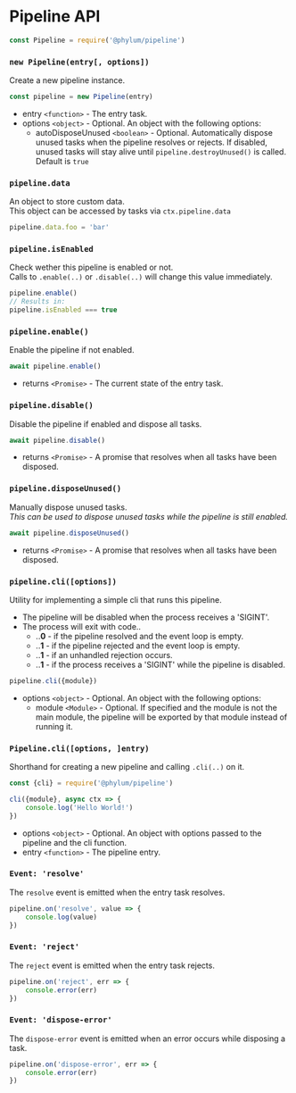# Pipeline API
```js
const Pipeline = require('@phylum/pipeline')
```

### `new Pipeline(entry[, options])`
Create a new pipeline instance.
```js
const pipeline = new Pipeline(entry)
```
+ entry `<function>` - The entry task.
+ options `<object>` - Optional. An object with the following options:
	+ autoDisposeUnused `<boolean>` - Optional. Automatically dispose unused tasks when the pipeline resolves or rejects. If disabled, unused tasks will stay alive until `pipeline.destroyUnused()` is called. Default is `true`

### `pipeline.data`
An object to store custom data.<br>
This object can be accessed by tasks via `ctx.pipeline.data`
```js
pipeline.data.foo = 'bar'
```

### `pipeline.isEnabled`
Check wether this pipeline is enabled or not.<br/>
Calls to `.enable(..)` or `.disable(..)` will change this value immediately.

```js
pipeline.enable()
// Results in:
pipeline.isEnabled === true
```

### `pipeline.enable()`
Enable the pipeline if not enabled.
```js
await pipeline.enable()
```
+ returns `<Promise>` - The current state of the entry task.

### `pipeline.disable()`
Disable the pipeline if enabled and dispose all tasks.
```js
await pipeline.disable()
```
+ returns `<Promise>` - A promise that resolves when all tasks have been disposed.

### `pipeline.disposeUnused()`
Manually dispose unused tasks.<br/>
*This can be used to dispose unused tasks while the pipeline is still enabled.*
```js
await pipeline.disposeUnused()
```
+ returns `<Promise>` - A promise that resolves when all tasks have been disposed.

### `pipeline.cli([options])`
Utility for implementing a simple cli that runs this pipeline.
+ The pipeline will be disabled when the process receives a 'SIGINT'.
+ The process will exit with code..
	+ ..**0** - if the pipeline resolved and the event loop is empty.
	+ ..**1** - if the pipeline rejected and the event loop is empty.
	+ ..**1** - if an unhandled rejection occurs.
	+ ..**1** - if the process receives a 'SIGINT' while the pipeline is disabled.

```js
pipeline.cli({module})
```
+ options `<object>` - Optional. An object with the following options:
	+ module `<Module>` - Optional. If specified and the module is not the main module, the pipeline will be exported by that module instead of running it.

### `Pipeline.cli([options, ]entry)`
Shorthand for creating a new pipeline and calling `.cli(..)` on it.
```js
const {cli} = require('@phylum/pipeline')

cli({module}, async ctx => {
	console.log('Hello World!')
})
```
+ options `<object>` - Optional. An object with options passed to the pipeline and the cli function.
+ entry `<function>` - The pipeline entry.

### `Event: 'resolve'`
The `resolve` event is emitted when the entry task resolves.
```js
pipeline.on('resolve', value => {
	console.log(value)
})
```

### `Event: 'reject'`
The `reject` event is emitted when the entry task rejects.
```js
pipeline.on('reject', err => {
	console.error(err)
})
```

### `Event: 'dispose-error'`
The `dispose-error` event is emitted when an error occurs while disposing a task.
```js
pipeline.on('dispose-error', err => {
	console.error(err)
})
```

